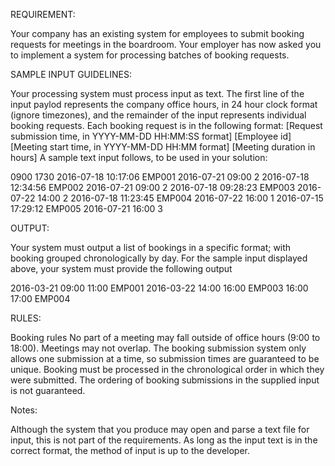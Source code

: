 REQUIREMENT:

Your company has an existing system for employees to submit booking requests for meetings in the
boardroom. Your employer has now asked you to implement a system for processing batches of
booking requests.

SAMPLE INPUT GUIDELINES:

Your processing system must process input as text. The first line of the input paylod
represents the company office hours, in 24 hour clock format (ignore timezones), and the
remainder of the input represents individual booking requests. Each booking request is in
the following format:
[Request submission time, in YYYY-MM-DD HH:MM:SS format] [Employee id]
[Meeting start time, in YYYY-MM-DD HH:MM format] [Meeting duration in hours]
A sample text input follows, to be used in your solution:

0900 1730
2016-07-18 10:17:06 EMP001
2016-07-21 09:00 2
2016-07-18 12:34:56 EMP002
2016-07-21 09:00 2
2016-07-18 09:28:23 EMP003
2016-07-22 14:00 2
2016-07-18 11:23:45 EMP004
2016-07-22 16:00 1
2016-07-15 17:29:12 EMP005
2016-07-21 16:00 3

OUTPUT:

Your system must output a list of bookings in a specific format; with booking grouped
chronologically by day. For the sample input displayed above, your system must provide the
following output

2016-03-21
09:00 11:00 EMP001
2016-03-22
14:00 16:00 EMP003
16:00 17:00 EMP004

RULES:

Booking rules 
No part of a meeting may fall outside of office hours (9:00 to 18:00).
Meetings may not overlap.
The booking submission system only allows one submission at a time, so submission
times are guaranteed to be unique.
Booking must be processed in the chronological order in which they were submitted. 
The ordering of booking submissions in the supplied input is not guaranteed. 

Notes:

Although the system that you produce may open and parse a text file for input, this is
not part of the requirements. As long as the input text is in the correct format, the
method of input is up to the developer.
